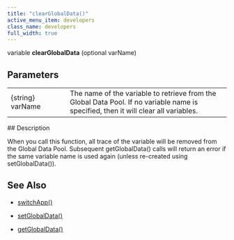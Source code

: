 ```yaml
---
title: "clearGlobalData()"
active_menu_item: developers
class_name: developers
full_width: true
---
```



variable **clearGlobalData** (optional varName)

## Parameters

<table>
<tr>
<td width="134">
{string} varName

</td>
<td width="20">
</td>
<td width="750">
The name of the variable to retrieve from the Global Data Pool. If no variable name is specified, then it will clear all variables.

</td>
</tr>
</table>
## Description

When you call this function, all trace of the variable will be removed from the Global Data Pool. Subsequent getGlobalData() calls will return an error if the same variable name is used again (unless re-created using setGlobalData()).

## See Also

 - [switchApp()](../app-functions/switchapp)

 - [setGlobalData()](setglobaldata)

 - [getGlobalData()](getglobaldata)

